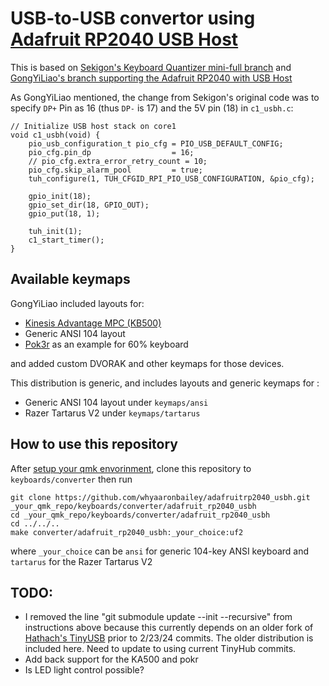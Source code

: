 

# USB-to-USB convertor using [Adafruit RP2040 USB Host](https://www.adafruit.com/product/5723)

This is based on [Sekigon's Keyboard Quantizer mini-full branch](https://github.com/sekigon-gonnoc/qmk_firmware/tree/keyboard/sekigon/keyboard_quantizer/mini-full/keyboards/sekigon/keyboard_quantizer/mini) and [GongYiLiao's branch supporting the Adafruit RP2040 with USB Host](https://github.com/GongYiLiao/qmk_AdaFruitRp2040USBH)

As GongYiLiao mentioned, the change from Sekigon's original code was to specify `DP+` Pin as 16 (thus `DP-` is 17) and the 5V pin (18) in `c1_usbh.c`:

```
// Initialize USB host stack on core1
void c1_usbh(void) {
    pio_usb_configuration_t pio_cfg = PIO_USB_DEFAULT_CONFIG;
    pio_cfg.pin_dp                  = 16;
    // pio_cfg.extra_error_retry_count = 10;
    pio_cfg.skip_alarm_pool         = true;
    tuh_configure(1, TUH_CFGID_RPI_PIO_USB_CONFIGURATION, &pio_cfg);

    gpio_init(18);
    gpio_set_dir(18, GPIO_OUT);
    gpio_put(18, 1);

    tuh_init(1);
    c1_start_timer();
}

```

## Available keymaps

GongYiLiao included layouts for: 

* [Kinesis Advantage MPC (KB500)](https://www.kinesis-ergo.com/wp-content/uploads/kb500-user_manual.pdf) 
* Generic ANSI 104 layout
* [Pok3r](https://mechanicalkeyboards.com/shop/index.php?l=product_detail&p=3633) as an example for 60% keyboard 

and added custom DVORAK and other keymaps for those devices.

This distribution is generic, and includes layouts and generic keymaps for :
* Generic ANSI 104 layout under `keymaps/ansi`
* Razer Tartarus V2 under `keymaps/tartarus`

## How to use this repository

After [setup your qmk envorinment](https://github.com/qmk/qmk_firmware/blob/master/docs/newbs_getting_started.md), clone this repository to `keyboards/converter` then run

```
git clone https://github.com/whyaaronbailey/adafruitrp2040_usbh.git _your_qmk_repo/keyboards/converter/adafruit_rp2040_usbh
cd _your_qmk_repo/keyboards/converter/adafruit_rp2040_usbh
cd ../../..
make converter/adafruit_rp2040_usbh:_your_choice:uf2 
```

where `_your_choice` can be `ansi` for generic 104-key ANSI keyboard and `tartarus` for the Razer Tartarus V2


## TODO:
* I removed the line "git submodule update --init --recursive" from instructions above because this currently depends on an older fork of [Hathach's TinyUSB](https://github.com/hathach/tinyusb) prior to 2/23/24 commits. The older distribution is included here. Need to update to using current TinyHub commits.
* Add back support for the KA500 and pokr
* Is LED light control possible?

